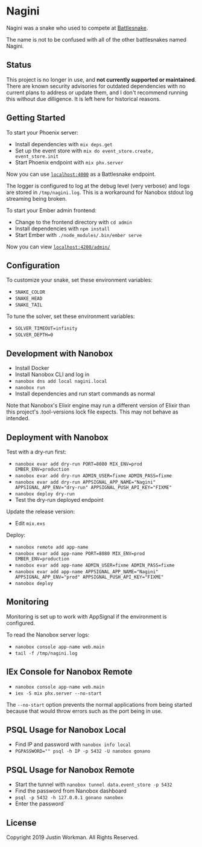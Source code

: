 # Nagini

Nagini was a snake who used to compete at [Battlesnake](https://play.battlesnake.com/).

The name is not to be confused with all of the other battlesnakes named Nagini.

## Status

This project is no longer in use, and **not currently supported or maintained**. There are known security advisories for outdated dependencies with no current plans to address or update them, and I don't recommend running this without due dilligence. It is left here for historical reasons.

## Getting Started

To start your Phoenix server:

  * Install dependencies with `mix deps.get`
  * Set up the event store with `mix do event_store.create, event_store.init`
  * Start Phoenix endpoint with `mix phx.server`

Now you can use [`localhost:4000`](http://localhost:4000) as a Battlesnake
endpoint.

The logger is configured to log at the debug level (very verbose) and logs are
stored in `/tmp/nagini.log`. This is a workaround for Nanobox stdout log
streaming being broken.

To start your Ember admin frontend:

  * Change to the frontend directory with `cd admin`
  * Install dependencies with `npm install`
  * Start Ember with `./node_modules/.bin/ember serve`

Now you can view [`localhost:4200/admin/`](http://localhost:4200/admin/)

## Configuration

To customize your snake, set these environment variables:

  * `SNAKE_COLOR`
  * `SNAKE_HEAD`
  * `SNAKE_TAIL`

To tune the solver, set these environment variables:

  * `SOLVER_TIMEOUT=infinity`
  * `SOLVER_DEPTH=0`

## Development with Nanobox

  * Install Docker
  * Install Nanobox CLI and log in
  * `nanobox dns add local nagini.local`
  * `nanobox run`
  * Install dependencies and run start commands as normal

Note that Nanobox's Elixir engine may run a different version of Elixir than
this project's .tool-versions lock file expects. This may not behave as
intended.

## Deployment with Nanobox

Test with a dry-run first:

  * `nanobox evar add dry-run PORT=8080 MIX_ENV=prod EMBER_ENV=production`
  * `nanobox evar add dry-run ADMIN_USER=fixme ADMIN_PASS=fixme`
  * `nanobox evar add dry-run APPSIGNAL_APP_NAME="Nagini" APPSIGNAL_APP_ENV="dry-run" APPSIGNAL_PUSH_API_KEY="FIXME"`
  * `nanobox deploy dry-run`
  * Test the dry-run deployed endpoint

Update the release version:

  * Edit `mix.exs`

Deploy:

  * `nanobox remote add app-name`
  * `nanobox evar add app-name PORT=8080 MIX_ENV=prod EMBER_ENV=production`
  * `nanobox evar add app-name ADMIN_USER=fixme ADMIN_PASS=fixme`
  * `nanobox evar add app-name APPSIGNAL_APP_NAME="Nagini" APPSIGNAL_APP_ENV="prod" APPSIGNAL_PUSH_API_KEY="FIXME"`
  * `nanobox deploy`

## Monitoring

Monitoring is set up to work with AppSignal if the environment is configured.

To read the Nanobox server logs:

  * `nanobox console app-name web.main`
  * `tail -f /tmp/nagini.log`

## IEx Console for Nanobox Remote

  * `nanobox console app-name web.main`
  * `iex -S mix phx.server --no-start`

The `--no-start` option prevents the normal applications from being started
because that would throw errors such as the port being in use.

## PSQL Usage for Nanobox Local

  * Find IP and password with `nanobox info local`
  * `PGPASSWORD="" psql -h IP -p 5432 -U nanobox gonano`

## PSQL Usage for Nanobox Remote

  * Start the tunnel with `nanobox tunnel data.event_store -p 5432`
  * Find the password from Nanobox dashboard
  * `psql -p 5432 -h 127.0.0.1 gonano nanobox`
  * Enter the password`

## License

Copyright 2019 Justin Workman. All Rights Reserved.
